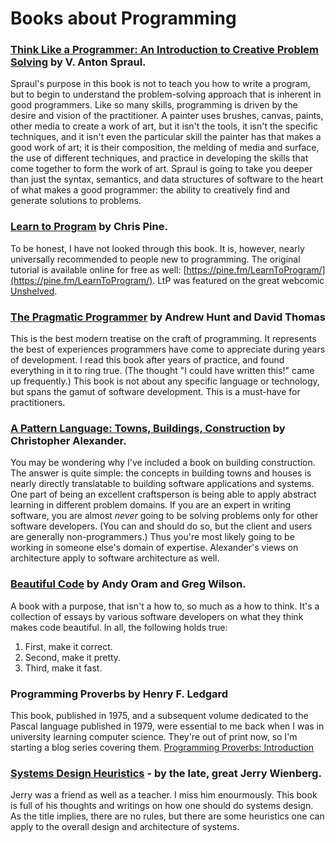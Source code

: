 # Books about Programming



### [**Think Like a Programmer: An Introduction to Creative Problem Solving**](https://www.goodreads.com/book/show/13590009-think-like-a-programmer) by V. Anton Spraul.

Spraul's purpose in this book is not to teach you how to write a program, but to begin to understand the problem-solving approach that is inherent in good programmers. Like so many skills, programming is driven by the desire and vision of the practitioner. A painter uses brushes, canvas, paints, other media to create a work of art, but it isn't the tools, it isn't the specific techniques, and it isn't even the particular skill the painter has that makes a good work of art; it is their composition, the melding of media and surface, the use of different techniques, and practice in developing the skills that come together to form the work of art. Spraul is going to take you deeper than just the syntax, semantics, and data structures of software to the heart of what makes a good programmer: the ability to creatively find and generate solutions to problems.

### [**Learn to Program**](https://www.goodreads.com/book/show/520.Learn_to_Program) by Chris Pine.

To be honest, I have not looked through this book. It is, however, nearly universally recommended to people new to programming. The original tutorial is available online for free as well: [https://pine.fm/LearnToProgram/](https://pine.fm/LearnToProgram/). LtP was featured on the great webcomic [Unshelved](http://www.unshelved.com/2014-7-25).

### [**The Pragmatic Programmer**](https://pragprog.com/book/tpp/the-pragmatic-programmer) by Andrew Hunt and David Thomas

This is the best modern treatise on the craft of programming. It represents the best of experiences programmers have come to appreciate during years of development. I read this book after years of practice, and found everything in it to ring true. \(The thought "I could have written this!" came up frequently.\) This book is not about any specific language or technology, but spans the gamut of software development. This is a must-have for practitioners.

### [**A Pattern Language: Towns, Buildings, Construction**](https://www.goodreads.com/book/show/79766.A_Pattern_Language) by Christopher Alexander.

You may be wondering why I've included a book on building construction. The answer is quite simple: the concepts in building towns and houses is nearly directly translatable to building software applications and systems. One part of being an excellent craftsperson is being able to apply abstract learning in different problem domains. If you are an expert in writing software, you are almost _never_ going to be solving problems only for other software developers. \(You can and should do so, but the client and users are generally non-programmers.\) Thus you're most likely going to be working in someone else's domain of expertise. Alexander's views on architecture apply to software architecture as well.



### [**Beautiful Code**](http://shop.oreilly.com/product/9780596510046.do) by Andy Oram and Greg Wilson.

A book with a purpose, that isn't a how to, so much as a how to think. It's a collection of essays by various software developers on what they think makes code beautiful. In all, the following holds true:

1. First, make it correct.
2. Second, make it pretty.
3. Third, make it fast.

### **Programming Proverbs** by Henry F. Ledgard

This book, published in 1975, and a subsequent volume dedicated to the Pascal language published in 1979, were essential to me back when I was in university learning computer science. They're out of print now, so I'm starting a blog series covering them. [Programming Proverbs: Introduction](%7B%7Bsite.baseurl%7D%7D%7B%%20link%20_posts/2017-07-23-pp-introduction.markdown%20%%7D)

### [**Systems Design Heuristics**](https://leanpub.com/systemdesignheuristics) - by the late, great Jerry Wienberg.

Jerry was a friend as well as a teacher. I miss him enourmously. This book is full of his thoughts and writings on how one should do systems design. As the title implies, there are no rules, but there are some heuristics one can apply to the overall design and architecture of systems.


